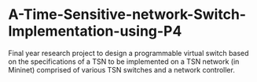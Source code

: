 # A-Time-Sensitive-network-Switch-Implementation-using-P4
Final year research project to design a programmable virtual switch based on the specifications of a TSN to be implemented on a TSN network (in Mininet) comprised of various TSN switches and a network controller.
